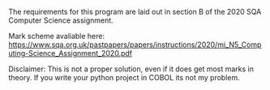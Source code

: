 The requirements for this program are laid out in section B of the 2020 SQA Computer Science assignment.

Mark scheme avaliable here: https://www.sqa.org.uk/pastpapers/papers/instructions/2020/mi_N5_Computing-Science_Assignment_2020.pdf

Disclaimer:
This is not a proper solution, even if it does get most marks in theory. If you write your python project in COBOL its not my problem.
